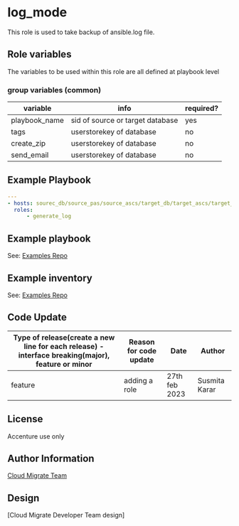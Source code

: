 # log_mode
This role is used to take backup of ansible.log file.

## Role variables
The variables to be used within this role are all defined at playbook level

### group variables (common)
|variable|info|required?|
|---|---|---|
|playbook_name|sid of source or target database|yes|
|tags|userstorekey of database|no|
|create_zip|userstorekey of database|no|
|send_email|userstorekey of database|no|

## Example Playbook
```yaml
---
- hosts: sourec_db/source_pas/source_ascs/target_db/target_ascs/target_pas/localhost
  roles:
      - generate_log
```

## Example playbook
See: [Examples Repo](https://innersource.accenture.com/projects/IASC/repos/examples-sap-migration/browse/sc01-abap-migration_sourcesid_targetsid/ansible/playbooks/01_source_pre_migration_basisconfig_export.yml)

## Example inventory
See: [Examples Repo](https://innersource.accenture.com/projects/IASC/repos/examples-sap-migration/browse/sc02_standard_hsr_migration_sourcesid_targetsid/ansible/inventory)

## Code Update

|Type of release(create a new line for each release) - interface breaking(major), feature or minor |Reason for code update|Date|Author|
|---|---|---|---|
|feature|adding a role|27th feb 2023|Susmita Karar|

## License
Accenture use only

## Author Information
[Cloud Migrate Team](https://alm.accenture.com/wiki/display/IACHSTBU/SAP+Cloud+Migrate)

## Design
[Cloud Migrate Developer Team design]